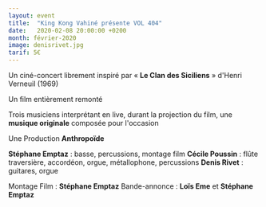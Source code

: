 ```yaml
---
layout: event
title:  "King Kong Vahiné présente VOL 404"
date:   2020-02-08 20:00:00 +0200
month: février-2020
image: denisrivet.jpg
tarif: 5€
---
```


Un ciné-concert librement inspiré par « **Le Clan des Siciliens** » d'Henri Verneuil (1969)

Un film entièrement remonté

Trois musiciens interprétant en live, durant la projection du film, une **musique originale** composée pour l'occasion

Une Production **Anthropoïde** 

**Stéphane Emptaz** : basse, percussions, montage film
**Cécile Poussin** : flûte traversière, accordéon, orgue, métallophone, percussions 
**Denis Rivet** : guitares, orgue 


Montage Film : **Stéphane Emptaz**
Bande-annonce : **Loïs Eme** et **Stéphane Emptaz**